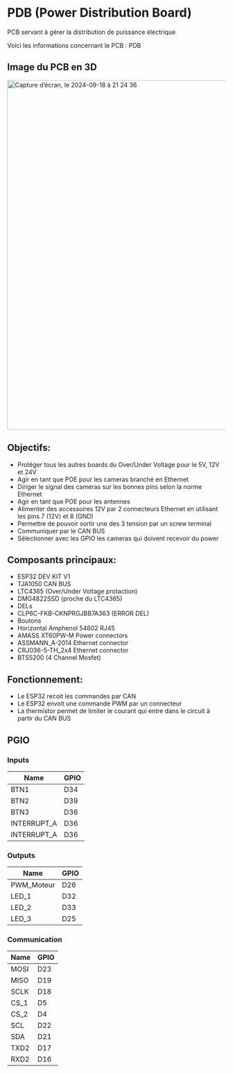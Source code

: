 # PDB (Power Distribution Board)
PCB servant à gérer la distribution de puissance électrique

Voici les informations concernant le PCB : PDB 

## Image du PCB en 3D
<img width="806" alt="Capture d’écran, le 2024-09-18 à 21 24 36" src="https://github.com/user-attachments/assets/1bbfc948-2faf-49ae-a5de-819917863088">

## Objectifs:
* Protéger tous les autres boards du Over/Under Voltage pour le 5V, 12V et 24V
* Agir en tant que POE pour les cameras branché en Ethernet
* Diriger le signal des cameras sur les bonnes pins selon la norme Ethernet
* Agir en tant que POE pour les antennes
* Alimenter des accessoires 12V par 2 connecteurs Ethernet en utilisant les pins 7 (12V) et 8 (GND)
* Permettre de pouvoir sortir une des 3 tension par un screw terminal
* Communiquer par le CAN BUS
* Sélectionner avec les GPIO les cameras qui doivent recevoir du power


## Composants principaux:
* ESP32 DEV KIT V1
* TJA1050 CAN BUS
* LTC4365 (Over/Under Voltage protaction)
* DMG4822SSD (proche du LTC4365)
* DELs
* CLP6C-FKB-CKNPRGJBB7A363 (ERROR DEL)
* Boutons
* Horizontal Amphenol 54602 RJ45
* AMASS XT60PW-M Power connectors
* ASSMANN_A-2014 Ethernet connector
* CRJ036-5-TH_2x4 Ethernet connector
* BTS5200 (4 Channel Mosfet)

## Fonctionnement:
* Le ESP32 recoit les commandes par CAN
* Le ESP32 envoit une commande PWM par un connecteur
* La thermistor permet de limiter le courant qui entre dans le circuit à partir du CAN BUS

## PGIO
### Inputs
Name        | GPIO
---         |  ---
BTN1        | D34
BTN2        | D39
BTN3        | D36
INTERRUPT_A | D36
INTERRUPT_A | D36

### Outputs

Name       | GPIO
---        | ---
PWM_Moteur | D26
LED_1      | D32
LED_2      | D33
LED_3      | D25

### Communication

Name    | GPIO
---     | ---
MOSI    | D23
MISO    | D19
SCLK    | D18
CS_1    | D5
CS_2    | D4
SCL     | D22
SDA     | D21
TXD2    | D17
RXD2    | D16
